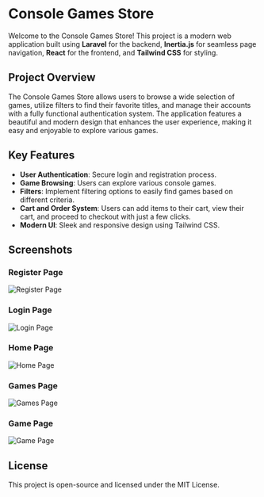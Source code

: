 # Console Games Store

Welcome to the Console Games Store! This project is a modern web application built using **Laravel** for the backend, **Inertia.js** for seamless page navigation, **React** for the frontend, and **Tailwind CSS** for styling. 

## Project Overview

The Console Games Store allows users to browse a wide selection of games, utilize filters to find their favorite titles, and manage their accounts with a fully functional authentication system. The application features a beautiful and modern design that enhances the user experience, making it easy and enjoyable to explore various games.

## Key Features

- **User Authentication**: Secure login and registration process.
- **Game Browsing**: Users can explore various console games.
- **Filters**: Implement filtering options to easily find games based on different criteria.
- **Cart and Order System**: Users can add items to their cart, view their cart, and proceed to checkout with just a few clicks.
- **Modern UI**: Sleek and responsive design using Tailwind CSS.

## Screenshots

### Register Page
![Register Page](screenshots/registerpage.png)

### Login Page
![Login Page](screenshots/loginpage.png)

### Home Page
![Home Page](screenshots/homepage.png)

### Games Page
![Games Page](screenshots/gamespage.png)

### Game Page
![Game Page](screenshots/gamepage.png)


## License

This project is open-source and licensed under the MIT License.
